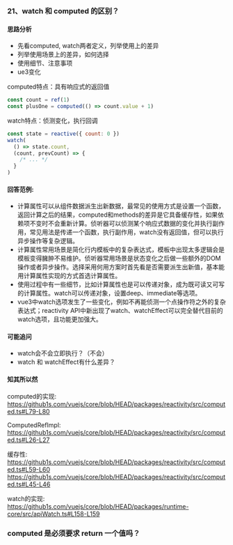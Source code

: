 ### 21、watch 和 computed 的区别？

#### 思路分析
- 先看computed, watch两者定义，列举使用上的差异
- 列举使用场景上的差异，如何选择
- 使用细节、注意事项
- ue3变化


computed特点：具有响应式的返回值
```js
const count = ref(1)
const plusOne = computed(() => count.value + 1)
```

watch特点：侦测变化，执行回调
```js
const state = reactive({ count: 0 })
watch(
  () => state.count,
  (count, prevCount) => {
    /* ... */
  }
)
```

#### 回答范例:
- 计算属性可以从组件数据派生出新数据，最常见的使用方式是设置一个函数，返回计算之后的结果，computed和methods的差异是它具备缓存性，如果依赖项不变时不会重新计算。侦听器可以侦测某个响应式数据的变化并执行副作用，常见用法是传递一个函数，执行副作用，watch没有返回值，但可以执行异步操作等复杂逻辑。
- 计算属性常用场景是简化行内模板中的复杂表达式，模板中出现太多逻辑会是模板变得臃肿不易维护。侦听器常用场景是状态变化之后做一些额外的DOM操作或者异步操作。选择采用何用方案时首先看是否需要派生出新值，基本能用计算属性实现的方式首选计算属性。
- 使用过程中有一些细节，比如计算属性也是可以传递对象，成为既可读又可写的计算属性。watch可以传递对象，设置deep、immediate等选项。
- vue3中watch选项发生了一些变化，例如不再能侦测一个点操作符之外的复杂表达式；reactivity API中新出现了watch、watchEffect可以完全替代目前的watch选项，且功能更加强大。


#### 可能追问
- watch会不会立即执行？（不会）
- watch 和 watchEffect有什么差异？



#### 知其所以然
computed的实现:
https://github1s.com/vuejs/core/blob/HEAD/packages/reactivity/src/computed.ts#L79-L80

ComputedRefImpl:
https://github1s.com/vuejs/core/blob/HEAD/packages/reactivity/src/computed.ts#L26-L27

缓存性:
https://github1s.com/vuejs/core/blob/HEAD/packages/reactivity/src/computed.ts#L59-L60
https://github1s.com/vuejs/core/blob/HEAD/packages/reactivity/src/computed.ts#L45-L46

watch的实现:
https://github1s.com/vuejs/core/blob/HEAD/packages/runtime-core/src/apiWatch.ts#L158-L159


### computed 是必须要求 return 一个值吗？